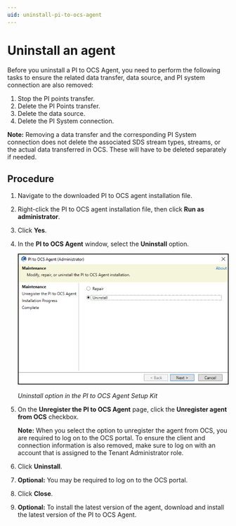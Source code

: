 ```yaml
---
uid: uninstall-pi-to-ocs-agent
---
```


# Uninstall an agent

Before you uninstall a PI to OCS Agent, you need to perform the following tasks to ensure the related data transfer, data source, and PI system connection are also removed:

1. Stop the PI points transfer.
2. Delete the PI Points transfer.
3. Delete the data source.
4. Delete the PI System connection.

**Note:** Removing a data transfer and the corresponding PI System connection does not delete the associated SDS stream types, streams, or the actual data transferred in OCS. These will have to be deleted separately if needed.

## Procedure
1.	Navigate to the downloaded PI to OCS agent installation file.
2.	Right-click the PI to OCS agent installation file, then click **Run as administrator**.
3.	Click **Yes**.
4.	In the **PI to OCS Agent** window, select the **Uninstall** option.
 
    ![ ](../../images/pi2ocs-uninstall.png)

    _Uninstall option in the PI to OCS Agent Setup Kit_

5. On the **Unregister the PI to OCS Agent** page, click the **Unregister agent from OCS** checkbox.

    **Note:** When you select the option to unregister the agent from OCS, you are required to log on to the OCS portal. To ensure the client and connection information is also removed, make sure to log on with an account that is assigned to the Tenant Administrator role.

6.	Click **Uninstall**.
7.	**Optional:** You may be required to log on to the OCS portal.
8.	Click **Close**.
9.	**Optional:** To install the latest version of the agent, download and install the latest version of the PI to OCS Agent.
